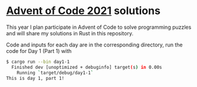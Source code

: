 # [Advent of Code 2021](https://adventofcode.com/2021) solutions

This year I plan participate in Advent of Code to solve programming puzzles and
will share my solutions in Rust in this repository.

Code and inputs for each day are in the corresponding directory, run the code
for Day 1 (Part 1) with

```bash
$ cargo run --bin day1-1
  Finished dev [unoptimized + debuginfo] target(s) in 0.00s
    Running `target/debug/day1-1`
This is day 1, part 1!
```
